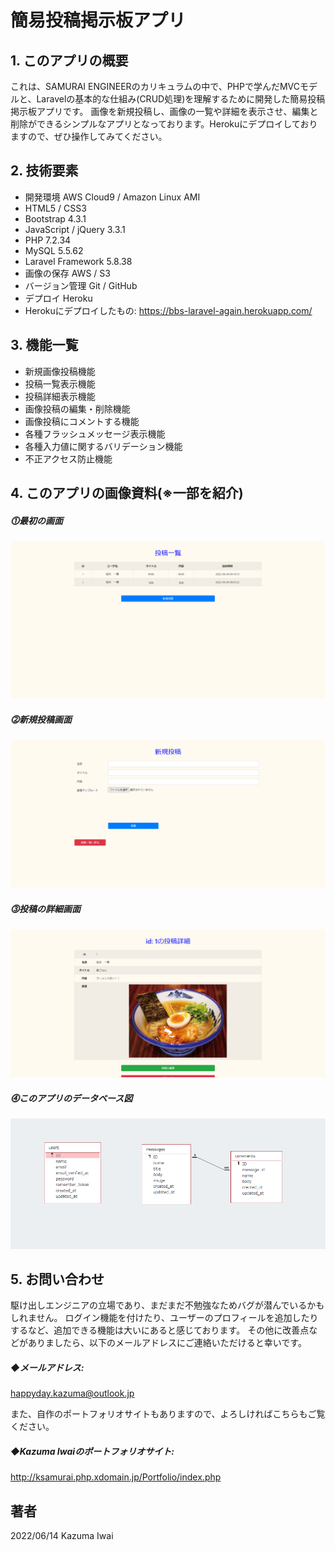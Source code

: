 # 簡易投稿掲示板アプリ
## 1. このアプリの概要
これは、SAMURAI ENGINEERのカリキュラムの中で、PHPで学んだMVCモデルと、Laravelの基本的な仕組み(CRUD処理)を理解するために開発した簡易投稿掲示板アプリです。
画像を新規投稿し、画像の一覧や詳細を表示させ、編集と削除ができるシンプルなアプリとなっております。Herokuにデプロイしておりますので、ぜひ操作してみてください。

## 2. 技術要素

- 開発環境 AWS Cloud9 / Amazon Linux AMI
- HTML5 / CSS3
- Bootstrap 4.3.1
- JavaScript / jQuery 3.3.1
- PHP 7.2.34
- MySQL 5.5.62
- Laravel Framework 5.8.38
- 画像の保存 AWS / S3
- バージョン管理 Git / GitHub
- デプロイ Heroku
- Herokuにデプロイしたもの: https://bbs-laravel-again.herokuapp.com/

## 3. 機能一覧

- 新規画像投稿機能
- 投稿一覧表示機能
- 投稿詳細表示機能
- 画像投稿の編集・削除機能
- 画像投稿にコメントする機能
- 各種フラッシュメッセージ表示機能
- 各種入力値に関するバリデーション機能
- 不正アクセス防止機能

## 4. このアプリの画像資料(※一部を紹介)

##### ⓵最初の画面
![最初の画面](/public/images/sample_1.jpg)

##### ⓶新規投稿画面
![ログイン後のトップ画面(投稿一覧) ](/public/images/sample_2.jpg)

##### ⓷投稿の詳細画面
![職員プロフィール](/public/images/sample_3.jpg)

##### ⓸このアプリのデータベース図
![このアプリのデータベース図](/public/images/bbs_laravel_database.jpg)

## 5. お問い合わせ
駆け出しエンジニアの立場であり、まだまだ不勉強なためバグが潜んでいるかもしれません。
ログイン機能を付けたり、ユーザーのプロフィールを追加したりするなど、追加できる機能は大いにあると感じております。
その他に改善点などがありましたら、以下のメールアドレスにご連絡いただけると幸いです。

##### ◆メールアドレス:
happyday.kazuma@outlook.jp

また、自作のポートフォリオサイトもありますので、よろしければこちらもご覧ください。

##### ◆Kazuma Iwaiのポートフォリオサイト:
http://ksamurai.php.xdomain.jp/Portfolio/index.php

## 著者
2022/06/14 Kazuma Iwai